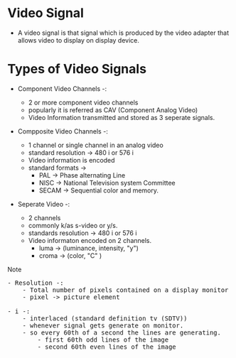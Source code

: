 # Video Signal

- A video signal is that signal which is produced by the video adapter that allows video to display on display device.

# Types of Video Signals

- Component Video Channels -:

  - 2 or more component video channels
  - popularly it is referred as CAV (Component Analog Video)
  - Video Information transmitted and stored as 3 seperate signals.

- Compposite Video Channels -:

  - 1 channel or single channel in an analog video
  - standard resolution -> 480 i or 576 i
  - Video information is encoded
  - standard formats ->
    - PAL -> Phase alternating Line
    - NISC -> National Television system Committee
    - SECAM -> Sequential color and memory.

- Seperate Video -:
  - 2 channels
  - commonly k/as s-video or y/s.
  - standards resolution -> 480 i or 576 i
  - Video informaton encoded on 2 channels.
    - luma -> (luminance, intensity, "y")
    - croma -> (color, "C" )

Note

<pre>
- Resolution -:
    - Total number of pixels contained on a display monitor
    - pixel -> picture element

- i -: 
    - interlaced (standard definition tv (SDTV))
    - whenever signal gets generate on monitor.
    - so every 60th of a second the lines are generating.
        - first 60th odd lines of the image 
        - second 60th even lines of the image 
</pre>
